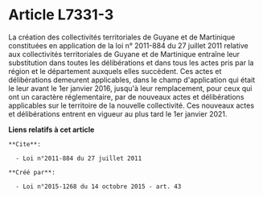 # Article L7331-3

La création des collectivités territoriales de Guyane et de Martinique constituées en application de la 
loi n° 2011-884 du 27 juillet 2011
relative aux collectivités territoriales de Guyane et de Martinique entraîne leur substitution dans toutes les délibérations
et dans tous les actes pris par la région et le département auxquels elles succèdent. Ces actes et délibérations demeurent
applicables, dans le champ d'application qui était le leur avant le 1er janvier 2016, jusqu'à leur remplacement, pour ceux
qui ont un caractère réglementaire, par de nouveaux actes et délibérations applicables sur le territoire de la nouvelle
collectivité. Ces nouveaux actes et délibérations entrent en vigueur au plus tard le 1er janvier 2021.

**Liens relatifs à cet article**

	**Cite**:

	  - Loi n°2011-884 du 27 juillet 2011

	**Créé par**:

	  - Loi n°2015-1268 du 14 octobre 2015 - art. 43
